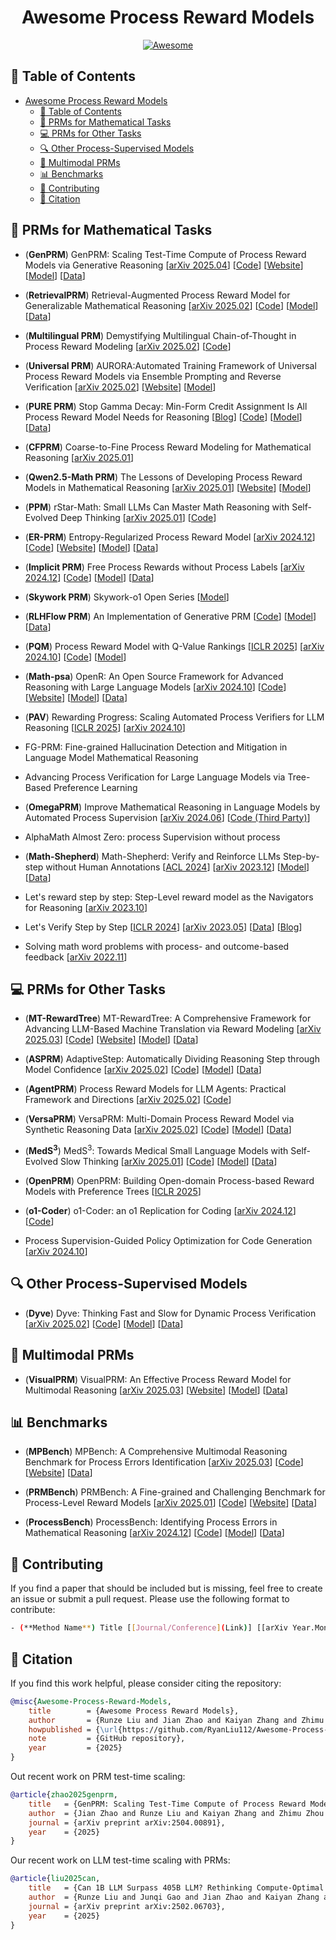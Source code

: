 <div align="center">

# Awesome Process Reward Models

[![Awesome](https://awesome.re/badge.svg)](https://awesome.re)

</div>



## 🔗 Table of Contents

- [Awesome Process Reward Models](#awesome-process-reward-models)
  - [🔗 Table of Contents](#-table-of-contents)
  - [📐 PRMs for Mathematical Tasks](#-prms-for-mathematical-tasks)
  - [💻 PRMs for Other Tasks](#-prms-for-other-tasks)
  - [🔍 Other Process-Supervised Models](#-other-process-supervised-models)
  - [🌇 Multimodal PRMs](#-multimodal-prms)
  - [📊 Benchmarks](#-benchmarks)
  - [💪 Contributing](#-contributing)
  - [📝 Citation](#-citation)



## 📐 PRMs for Mathematical Tasks

- (**GenPRM**) GenPRM: Scaling Test-Time Compute of Process Reward Models via Generative Reasoning [[arXiv 2025.04](https://arxiv.org/abs/2504.00891)] [[Code](https://github.com/RyanLiu112/GenPRM)] [[Website](https://ryanliu112.github.io/GenPRM)] [[Model](https://huggingface.co/collections/GenPRM/genprm-67ee4936234ba5dd16bb9943)] [[Data](https://huggingface.co/collections/GenPRM/genprm-67ee4936234ba5dd16bb9943)]

- (**RetrievalPRM**) Retrieval-Augmented Process Reward Model for Generalizable Mathematical Reasoning [[arXiv 2025.02](https://arxiv.org/abs/2502.14361)] [[Code](https://anonymous.4open.science/r/RetrievalPRM-1C77)] [[Model](https://huggingface.co/gebro13/RetrievalPRM)] [[Data](https://huggingface.co/datasets/gebro13/RetrievalPRM_Dataset)]

- (**Multilingual PRM**) Demystifying Multilingual Chain-of-Thought in Process Reward Modeling [[arXiv 2025.02](https://arxiv.org/abs/2502.14361)] [[Code](https://github.com/weixuan-wang123/Multilingual-PRM)]

- (**Universal PRM**) AURORA:Automated Training Framework of Universal Process Reward Models via Ensemble Prompting and Reverse Verification [[arXiv 2025.02](https://arxiv.org/abs/2502.11520)] [[Website](https://auroraprm.github.io)] [[Model](https://huggingface.co/infly/Universal-PRM-7B)]

- (**PURE PRM**) Stop Gamma Decay: Min-Form Credit Assignment Is All Process Reward Model Needs for Reasoning [[Blog](https://tungsten-ink-510.notion.site/Stop-Gamma-Decay-Min-Form-Credit-Assignment-Is-All-Process-Reward-Model-Needs-for-Reasoning-19fcb6ed0184804eb07fd310b38af155)] [[Code](https://github.com/CJReinforce/PURE)] [[Model](https://huggingface.co/jinachris/PURE-PRM-7B)] [[Data](https://huggingface.co/datasets/HuggingFaceH4/prm800k-trl-dedup)]

- (**CFPRM**) Coarse-to-Fine Process Reward Modeling for Mathematical Reasoning [[arXiv 2025.01](https://arxiv.org/abs/2501.13622)]

- (**Qwen2.5-Math PRM**) The Lessons of Developing Process Reward Models in Mathematical Reasoning [[arXiv 2025.01](https://arxiv.org/abs/2501.07301)] [[Website](https://qwenlm.github.io/blog/qwen2.5-math-prm)] [[Model](https://huggingface.co/collections/Qwen/qwen25-math-66eaa240a1b7d5ee65f1da3e)]

- (**PPM**) rStar-Math: Small LLMs Can Master Math Reasoning with Self-Evolved Deep Thinking [[arXiv 2025.01](https://arxiv.org/abs/2501.04519)] [[Code](https://github.com/microsoft/rStar)]

- (**ER-PRM**) Entropy-Regularized Process Reward Model [[arXiv 2024.12](https://arxiv.org/abs/2412.11006)] [[Code](https://github.com/hanningzhang/ER-PRM)] [[Website](https://hanningzhang.github.io/math-prm/)] [[Model](https://huggingface.co/HanningZhang/Llama3.1-Math-PRM)] [[Data](https://huggingface.co/datasets/HanningZhang/ER-PRM-Data)]

- (**Implicit PRM**) Free Process Rewards without Process Labels [[arXiv 2024.12](https://arxiv.org/abs/2412.01981)] [[Code](https://github.com/PRIME-RL/ImplicitPRM)] [[Model](https://huggingface.co/collections/Windy0822/implicitprm-675033e6b3719046c13e2e48)] [[Data](https://huggingface.co/datasets/Windy0822/ultrainteract_math_rollout)]

- (**Skywork PRM**) Skywork-o1 Open Series [[Model](https://huggingface.co/collections/Skywork/skywork-o1-open-67453df58e12f6c3934738d0)]

- (**RLHFlow PRM**) An Implementation of Generative PRM [[Code](https://github.com/RLHFlow/RLHF-Reward-Modeling/tree/main/math-rm)] [[Model](https://huggingface.co/collections/RLHFlow/rlhflow-math-process-reward-model-6725a42fc8808e12aa1cb144)] [[Data](https://huggingface.co/collections/RLHFlow/rlhflow-math-process-reward-model-6725a42fc8808e12aa1cb144)]

- (**PQM**) Process Reward Model with Q-Value Rankings [[ICLR 2025](https://openreview.net/forum?id=wQEdh2cgEk)] [[arXiv 2024.10](https://arxiv.org/abs/2410.11287)] [[Code](https://github.com/WindyLee0822/Process_Q_Model)] [[Model](https://huggingface.co/Windy0822/PQM)]

- (**Math-psa**) OpenR: An Open Source Framework for Advanced Reasoning with Large Language Models [[arXiv 2024.10](https://arxiv.org/abs/2410.09671)] [[Code](https://github.com/openreasoner/openr)] [[Website](https://openreasoner.github.io)] [[Model](https://huggingface.co/openreasoner/Math-psa)] [[Data](https://huggingface.co/datasets/openreasoner/MATH-APS)]

- (**PAV**) Rewarding Progress: Scaling Automated Process Verifiers for LLM Reasoning [[ICLR 2025](https://openreview.net/forum?id=A6Y7AqlzLW)] [[arXiv 2024.10](https://arxiv.org/abs/2410.08146)]

- FG-PRM: Fine-grained Hallucination Detection and Mitigation in Language Model Mathematical Reasoning

- Advancing Process Verification for Large Language Models via Tree-Based Preference Learning 

- (**OmegaPRM**) Improve Mathematical Reasoning in Language Models by Automated Process Supervision [[arXiv 2024.06](https://arxiv.org/abs/2406.06592)] [[Code (Third Party)](https://github.com/openreasoner/openr/tree/main/data/omegaPRM_v2)]

- AlphaMath Almost Zero: process Supervision without process 

- (**Math-Shepherd**) Math-Shepherd: Verify and Reinforce LLMs Step-by-step without Human Annotations [[ACL 2024](https://aclanthology.org/2024.acl-long.510)] [[arXiv 2023.12](https://arxiv.org/abs/2312.08935)] [[Model](https://huggingface.co/peiyi9979/math-shepherd-mistral-7b-prm)] [[Data](https://huggingface.co/datasets/peiyi9979/Math-Shepherd)]

- Let's reward step by step: Step-Level reward model as the Navigators for Reasoning [[arXiv 2023.10](https://arxiv.org/abs/2310.10080)]

- Let's Verify Step by Step [[ICLR 2024](https://openreview.net/forum?id=v8L0pN6EOi)] [[arXiv 2023.05](https://arxiv.org/abs/2305.20050)] [[Data](https://github.com/openai/prm800k)] [[Blog](https://openai.com/research/improving-mathematical-reasoning-with-process-supervision)]

- Solving math word problems with process- and outcome-based feedback [[arXiv 2022.11](https://arxiv.org/abs/2211.14275)]



## 💻 PRMs for Other Tasks

- (**MT-RewardTree**) MT-RewardTree: A Comprehensive Framework for Advancing LLM-Based Machine Translation via Reward Modeling [[arXiv 2025.03](https://arxiv.org/abs/2503.12123)] [[Code](https://github.com/sabijun/MT-RewardTree)] [[Website](https://sabijun.github.io/MT_RewardTreePage)] [[Model](https://huggingface.co/collections/sabijun/mt-rewardtree-models-67cac935143f75dfae6f0938)] [[Data](https://huggingface.co/collections/sabijun/mt-rewardtree-dataset-67cacadc0dcbc92c02428948)]

- (**ASPRM**) AdaptiveStep: Automatically Dividing Reasoning Step through Model Confidence [[arXiv 2025.02](https://arxiv.org/abs/2502.13943)] [[Code](https://github.com/Lux0926/ASPRM)] [[Model](https://huggingface.co/Lux0926)] [[Data](https://huggingface.co/Lux0926)]

- (**AgentPRM**) Process Reward Models for LLM Agents: Practical Framework and Directions [[arXiv 2025.02](https://arxiv.org/abs/2502.10325)] [[Code](https://github.com/sanjibanc/agent_prm)]

- (**VersaPRM**) VersaPRM: Multi-Domain Process Reward Model via Synthetic Reasoning Data [[arXiv 2025.02](https://arxiv.org/abs/2502.06737)] [[Code](https://github.com/UW-Madison-Lee-Lab/VersaPRM)] [[Model](https://huggingface.co/collections/UW-Madison-Lee-Lab/versaprm-67a7eb34049b2a1bd3055f6e)] [[Data](https://huggingface.co/datasets/UW-Madison-Lee-Lab/MMLU-Pro-CoT-Train-Labeled)]

- (**MedS$^3$**) MedS$^3$: Towards Medical Small Language Models with Self-Evolved Slow Thinking [[arXiv 2025.01](https://arxiv.org/abs/2501.12051)] [[Code](https://github.com/pixas/MedSSS)] [[Model](https://huggingface.co/pixas/MedSSS_PRM)] [[Data](https://huggingface.co/datasets/pixas/MedSSS-data)]

- (**OpenPRM**) OpenPRM: Building Open-domain Process-based Reward Models with Preference Trees [[ICLR 2025](https://openreview.net/forum?id=fGIqGfmgkW)]

- (**o1-Coder**) o1-Coder: an o1 Replication for Coding [[arXiv 2024.12](https://arxiv.org/abs/2412.00154)] [[Code](https://github.com/ADaM-BJTU/O1-CODER)]

- Process Supervision-Guided Policy Optimization for Code Generation [[arXiv 2024.10](https://arxiv.org/abs/2410.17621)]



## 🔍 Other Process-Supervised Models

- (**Dyve**) Dyve: Thinking Fast and Slow for Dynamic Process Verification [[arXiv 2025.02](https://arxiv.org/abs/2502.11157)] [[Code](https://github.com/staymylove/Dyve)] [[Model](https://huggingface.co/Jianyuan1/deepseek-r1-14b-cot-math-reasoning-full)] [[Data](https://huggingface.co/datasets/Jianyuan1/cot-data)]



## 🌇 Multimodal PRMs

- (**VisualPRM**) VisualPRM: An Effective Process Reward Model for Multimodal Reasoning [[arXiv 2025.03](https://arxiv.org/abs/2503.10291)] [[Website](https://internvl.github.io/blog/2025-03-13-VisualPRM)] [[Model](https://huggingface.co/OpenGVLab/VisualPRM-8B)] [[Data](https://huggingface.co/datasets/OpenGVLab/VisualPRM400K)]



## 📊 Benchmarks

- (**MPBench**) MPBench: A Comprehensive Multimodal Reasoning Benchmark for Process Errors Identification [[arXiv 2025.03](https://arxiv.org/abs/2503.12505)] [[Code](https://github.com/xu5zhao/MPBench)] [[Website](https://mpbench.github.io)] [[Data](https://huggingface.co/datasets/xuzhaopan/MPBench)]

- (**PRMBench**) PRMBench: A Fine-grained and Challenging Benchmark for Process-Level Reward Models [[arXiv 2025.01](https://arxiv.org/abs/2501.03124)] [[Code](https://github.com/ssmisya/PRMBench)] [[Website](https://prmbench.github.io)] [[Data](https://huggingface.co/datasets/hitsmy/PRMBench_Preview)]

- (**ProcessBench**) ProcessBench: Identifying Process Errors in Mathematical Reasoning [[arXiv 2024.12](https://arxiv.org/abs/2412.06559)] [[Code](https://github.com/QwenLM/ProcessBench)] [[Model](https://huggingface.co/Qwen/Qwen2.5-Math-7B-PRM800K)] [[Data](https://huggingface.co/datasets/Qwen/ProcessBench)]



## 💪 Contributing

If you find a paper that should be included but is missing, feel free to create an issue or submit a pull request. Please use the following format to contribute:

```bash
- (**Method Name**) Title [[Journal/Conference](Link)] [[arXiv Year.Month](Link)] [[Code](Link)] [[Website](Link)] [[Model](Link)] [[Data](Link)]
```

## 📝 Citation

If you find this work helpful, please consider citing the repository:

```bibtex
@misc{Awesome-Process-Reward-Models,
    title        = {Awesome Process Reward Models},
    author       = {Runze Liu and Jian Zhao and Kaiyan Zhang and Zhimu Zhou and Junqi Gao and Dong Li and Jiafei Lyu and Zhouyi Qian and Biqing Qi and Xiu Li and Bowen Zhou},
    howpublished = {\url{https://github.com/RyanLiu112/Awesome-Process-Reward-Models}},
    note         = {GitHub repository},
    year         = {2025}
}
```

Out recent work on PRM test-time scaling:

```bibtex
@article{zhao2025genprm,
    title   = {GenPRM: Scaling Test-Time Compute of Process Reward Models via Generative Reasoning},
    author  = {Jian Zhao and Runze Liu and Kaiyan Zhang and Zhimu Zhou and Junqi Gao and Dong Li and Jiafei Lyu and Zhouyi Qian and Biqing Qi and Xiu Li and Bowen Zhou},
    journal = {arXiv preprint arXiv:2504.00891},
    year    = {2025}
}
```

Our recent work on LLM test-time scaling with PRMs:

```bibtex
@article{liu2025can,
    title   = {Can 1B LLM Surpass 405B LLM? Rethinking Compute-Optimal Test-Time Scaling},
    author  = {Runze Liu and Junqi Gao and Jian Zhao and Kaiyan Zhang and Xiu Li and Biqing Qi and Wanli Ouyang and Bowen Zhou},
    journal = {arXiv preprint arXiv:2502.06703},
    year    = {2025}
}
```
